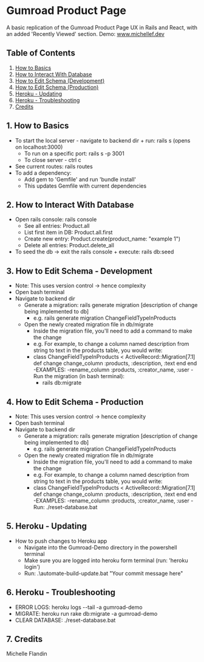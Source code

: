 # Gumroad Product Page 

A basic replication of the Gumroad Product Page UX in Rails and React, with an added 'Recently Viewed' section. 
Demo: www.michellef.dev 



## Table of Contents
1. [How to Basics](#how-to-basics)
2. [How to Interact With Database](#how-to-db)
3. [How to Edit Schema (Development)](#how-to-edit-schema-development)
4. [How to Edit Schema (Production)](#how-to-edit-schema-production)
5. [Heroku - Updating](#heroku-troubleshooting)
6. [Heroku - Troubleshooting](#heroku-troubleshooting)
7. [Credits](#credits)



## 1. How to Basics <a name="how-to-basics"></a>
- To start the local server - navigate to backend dir + run: rails s (opens on localhost:3000)
  - To run on a specific port: rails s -p 3001
  - To close server - ctrl c
- See current routes: rails routes
- To add a dependency:
  - Add gem to 'Gemfile' and run 'bundle install'
  - This updates Gemfile with current dependencies


## 2. How to Interact With Database <a name="how-to-db"></a>
- Open rails console: rails console
  - See all entries: Product.all
  - List first item in DB: Product.all.first 
  - Create new entry: Product.create(product_name: "example 1")
  - Delete all entries: Product.delete_all
- To seed the db -> exit the rails console + execute: rails db:seed


## 3. How to Edit Schema - Development <a name="how-to-edit-schema-development"></a>
- Note: This uses version control -> hence complexity
- Open bash terminal 
- Navigate to backend dir
  - Generate a migration: rails generate migration [description of change being implemented to db]
    - e.g. rails generate migration ChangeFieldTypeInProducts
  - Open the newly created migration file in db/migrate
    - Inside the migration file, you'll need to add a command to make the change
    - e.g. For example, to change a column named description from string to text in the products table, you   would write:
    - class ChangeFieldTypeInProducts < ActiveRecord::Migration[7.1]
        def change
          change_column :products, :description, :text
        end
      end
      -EXAMPLES: 
        -rename_column :products, :creator_name, :user
    -Run the migration (in bash terminal): 
      - rails db:migrate


## 4. How to Edit Schema - Production <a name="how-to-edit-schema-production"></a>
- Note: This uses version control -> hence complexity
- Open bash terminal 
- Navigate to backend dir
  - Generate a migration: rails generate migration [description of change being implemented to db]
    - e.g. rails generate migration ChangeFieldTypeInProducts
  - Open the newly created migration file in db/migrate
    - Inside the migration file, you'll need to add a command to make the change
    - e.g. For example, to change a column named description from string to text in the products table, you   would write:
    - class ChangeFieldTypeInProducts < ActiveRecord::Migration[7.1]
        def change
          change_column :products, :description, :text
        end
      end
      -EXAMPLES: 
        -rename_column :products, :creator_name, :user
  -Run: ./reset-database.bat


## 5. Heroku - Updating <a name="heroku-updating"></a>
- How to push changes to Heroku app
  - Navigate into the Gumroad-Demo directory in the powershell terminal
  - Make sure you are logged into heroku form terminal (run: 'heroku login')
  - Run: .\automate-build-update.bat "Your commit message here"


## 6. Heroku - Troubleshooting <a name="heroku-troubleshooting"></a>
- ERROR LOGS: heroku logs --tail -a gumroad-demo
- MIGRATE: heroku run rake db:migrate -a gumroad-demo
- CLEAR DATABASE: ./reset-database.bat


## 7. Credits <a name="credits"></a>
Michelle Flandin